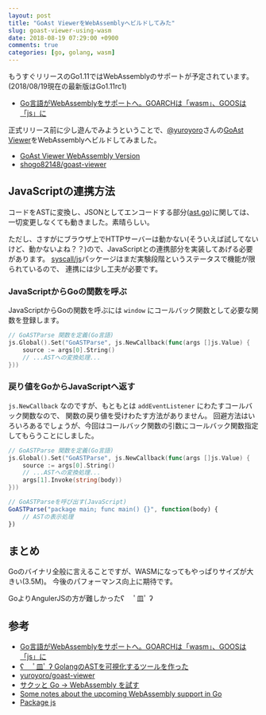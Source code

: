 ```yaml
---
layout: post
title: "GoAst ViewerをWebAssemblyへビルドしてみた"
slug: goast-viewer-using-wasm
date: 2018-08-19 07:29:00 +0900
comments: true
categories: [go, golang, wasm]
---
```


もうすぐリリースのGo1.11ではWebAssemblyのサポートが予定されています。
(2018/08/19現在の最新版はGo1.11rc1)

- [Go言語がWebAssemblyをサポートへ。GOARCHは「wasm」、GOOSは「js」に](https://www.publickey1.jp/blog/18/gowebassemblygoarchwasmgoosjs.html)

正式リリース前に少し遊んでみようということで、[@yuroyoro](https://twitter.com/yuroyoro)さんの[GoAst Viewer](http://goast.yuroyoro.net/)をWebAssemblyへビルドしてみました。

- [GoAst Viewer WebAssembly Version](https://shogo82148.github.io/goast-viewer/)
- [shogo82148/goast-viewer](https://github.com/shogo82148/goast-viewer)

## JavaScriptの連携方法

コードをASTに変換し、JSONとしてエンコードする部分([ast.go](https://github.com/shogo82148/goast-viewer/blob/master/ast.go))に関しては、一切変更しなくても動きました。素晴らしい。

ただし、さすがにブラウザ上でHTTPサーバーは動かない(そういえば試してないけど、動かないよね？？)ので、JavaScriptとの連携部分を実装してあげる必要があります。
[syscall/js](https://tip.golang.org/pkg/syscall/js/)パッケージはまだ実験段階というステータスで機能が限られているので、
連携には少し工夫が必要です。

### JavaScriptからGoの関数を呼ぶ

JavaScriptからGoの関数を呼ぶには `window` にコールバック関数として必要な関数を登録します。

```go
// GoASTParse 関数を定義(Go言語)
js.Global().Set("GoASTParse", js.NewCallback(func(args []js.Value) {
    source := args[0].String()
    // ...ASTへの変換処理...
}))
```


### 戻り値をGoからJavaScriptへ返す

`js.NewCallback` なのですが、もともとは `addEventListener` にわたすコールバック関数なので、
関数の戻り値を受けわたす方法がありません。
回避方法はいろいろあるでしょうが、今回はコールバック関数の引数にコールバック関数指定してもらうことにしました。

```go
// GoASTParse 関数を定義(Go言語)
js.Global().Set("GoASTParse", js.NewCallback(func(args []js.Value) {
    source := args[0].String()
    // ...ASTへの変換処理...
    args[1].Invoke(string(body))
}))
```

```javascript
// GoASTParseを呼び出す(JavaScript)
GoASTParse("package main; func main() {}", function(body) {
    // ASTの表示処理
})
```

## まとめ

Goのバイナリ全般に言えることですが、WASMになってもやっぱりサイズが大きい(3.5M)。
今後のパフォーマンス向上に期待です。

GoよりAngulerJSの方が難しかったʕ　 ﾟ皿ﾟ ʔ


## 参考

- [Go言語がWebAssemblyをサポートへ。GOARCHは「wasm」、GOOSは「js」に](https://www.publickey1.jp/blog/18/gowebassemblygoarchwasmgoosjs.html)
- [ʕ　 ﾟ皿ﾟ ʔ GolangのASTを可視化するツールを作った](https://yuroyoro.hatenablog.com/entry/2014/06/30/220356)
- [yuroyoro/goast-viewer](https://github.com/yuroyoro/goast-viewer)
- [サクッと Go → WebAssembly を試す](https://qiita.com/cia_rana/items/bbb4112b480636ab9d87)
- [Some notes about the upcoming WebAssembly support in Go](https://blog.owulveryck.info/2018/06/08/some-notes-about-the-upcoming-webassembly-support-in-go.html)
- [Package js](https://tip.golang.org/pkg/syscall/js/)

